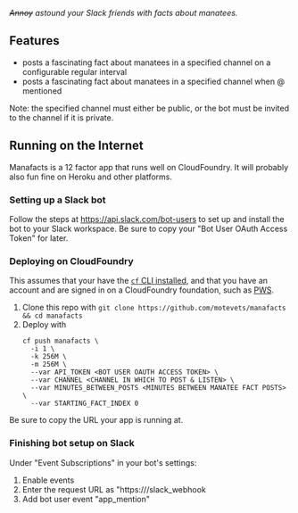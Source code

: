 *~~Annoy~~ astound your Slack friends with facts about manatees.*

Features
-----------------------
* posts a fascinating fact about manatees in a specified channel on a
  configurable regular interval
* posts a fascinating fact about manatees in a specified channel when @
  mentioned

Note: the specified channel must either be public, or the bot must be
invited to the channel if it is private.

Running on the Internet
-----------------------
Manafacts is a 12 factor app that runs well on CloudFoundry. It will
probably also fun fine on Heroku and other platforms.

### Setting up a Slack bot

Follow the steps at https://api.slack.com/bot-users to set up and
install the bot to your Slack workspace. Be sure to copy your
"Bot User OAuth Access Token" for later.

### Deploying on CloudFoundry

This assumes that your have the [`cf` CLI installed](https://docs.cloudfoundry.org/cf-cli/install-go-cli.html),
and that you have an account and are signed in on a CloudFoundry
foundation, such as [PWS](https://run.pivotal.io).

1. Clone this repo with `git clone https://github.com/motevets/manafacts && cd manafacts`
1. Deploy with
   ```
   cf push manafacts \
     -i 1 \
     -k 256M \
     -m 256M \
     --var API_TOKEN <BOT USER OAUTH ACCESS TOKEN> \
     --var CHANNEL <CHANNEL IN WHICH TO POST & LISTEN> \
     --var MINUTES_BETWEEN_POSTS <MINUTES BETWEEN MANATEE FACT POSTS> \
     --var STARTING_FACT_INDEX 0
   ```

Be sure to copy the URL your app is running at.

### Finishing bot setup on Slack

Under "Event Subscriptions" in your bot's settings:

1. Enable events
1. Enter the request URL as "https://<YOUR APPS URL>/slack_webhook
1. Add bot user event "app_mention"

